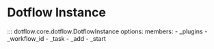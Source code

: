 # Dotflow Instance

::: dotflow.core.dotflow.DotflowInstance
    options:
        members:
            - _plugins
            - _workflow_id
            - _task
            - _add
            - _start

